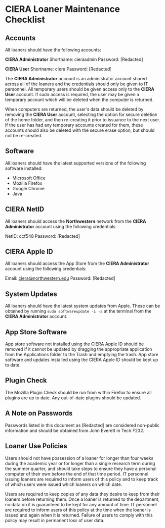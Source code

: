 # CIERA Loaner Maintenance Checklist

## Accounts
All loaners should have the following accounts:

**CIERA Administrator** 
Shortname: cieraadmin 
Password: [Redacted]

**CIERA User** 
Shortname: ciera 
Password: [Redacted]

The **CIERA Administrator** account is an administrator account shared across all of the loaners and the credentials should only be given to IT personnel. All temporary users should be given access only to the **CIERA User** account. If sudo access is required, the user may be given a temporary account which will be deleted when the computer is returned.

When computers are returned, the user's data should be deleted by removing the **CIERA User** account, selecting the option for secure deletion of the home folder, and then re-creating it prior to issuance to the next user. If the user has had any temporary accounts created for them, these accounts should also be deleted with the secure erase option, but should not be re-created.

## Software
All loaners should have the latest supported versions of the following software installed:

 - Microsoft Office
 - Mozilla Firefox
 - Google Chrome
 - Java

## CIERA NetID
All loaners should access the **Northwestern** network from the **CIERA Administrator** account using the following credentials:

NetID: ccf548 
Password: [Redacted]

## CIERA Apple ID
All loaners should access the App Store from the **CIERA Administrator** account using the following credentials:

Email: ciera@northwestern.edu 
Password: [Redacted]

## System Updates
All loaners should have the latest system updates from Apple. These can be obtained by running `sudo softwareupdate -i -a` at the terminal from the **CIERA Administrator** account.

## App Store Software
App store software not installed using the CIERA Apple ID should be removed if it cannot be updated by dragging the appropriate application from the Applications folder to the Trash and emptying the trash. App store software and updates installed using the CIERA Apple ID should be kept up to date.

## Plugin Check
The Mozilla Plugin Check should be run from within Firefox to ensure all plugins are up to date. Any out-of-date plugins should be updated.

## A Note on Passwords
Passwords listed in this document as [Redacted] are considered non-public information and should be obtained from John Everett in Tech F232.

## Loaner Use Policies
Users should not have possession of a loaner for longer than four weeks during the academic year or for longer than a single research term during the summer quarter, and should take steps to ensure they have a personal computer of their own before the end of that time period. IT personnel issuing loaners are required to inform users of this policy and to keep track of which users were issued which loaners on which date.

Users are required to keep copies of any data they desire to keep from their loaners before returning them. Once a loaner is returned to the department, no data on it is guaranteed to be kept for any amount of time. IT personnel are required to inform users of this policy at the time when the loaner is issued and again when it is returned. Failure of users to comply with this policy may result in permanent loss of user data.
